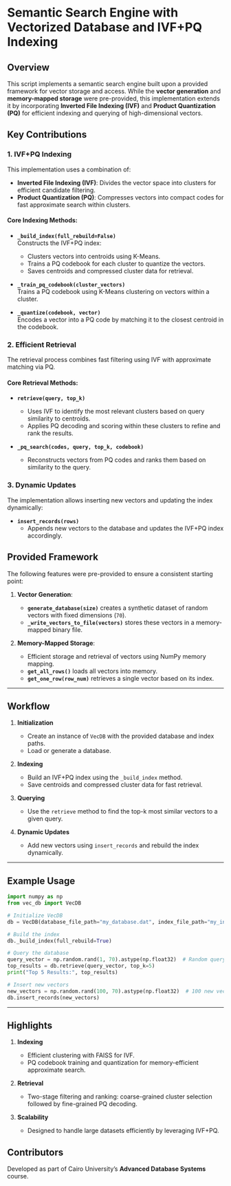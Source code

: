 # Semantic Search Engine with Vectorized Database and IVF+PQ Indexing  

## Overview  

This script implements a semantic search engine built upon a provided framework for vector storage and access. While the **vector generation** and **memory-mapped storage** were pre-provided, this implementation extends it by incorporating **Inverted File Indexing (IVF)** and **Product Quantization (PQ)** for efficient indexing and querying of high-dimensional vectors.  

## Key Contributions  

### 1. **IVF+PQ Indexing**  
This implementation uses a combination of:  
- **Inverted File Indexing (IVF)**: Divides the vector space into clusters for efficient candidate filtering.  
- **Product Quantization (PQ)**: Compresses vectors into compact codes for fast approximate search within clusters.  

#### Core Indexing Methods:  
- **`_build_index(full_rebuild=False)`**  
  Constructs the IVF+PQ index:
  - Clusters vectors into centroids using K-Means.
  - Trains a PQ codebook for each cluster to quantize the vectors.
  - Saves centroids and compressed cluster data for retrieval.  

- **`_train_pq_codebook(cluster_vectors)`**  
  Trains a PQ codebook using K-Means clustering on vectors within a cluster.  

- **`_quantize(codebook, vector)`**  
  Encodes a vector into a PQ code by matching it to the closest centroid in the codebook.  

### 2. **Efficient Retrieval**  
The retrieval process combines fast filtering using IVF with approximate matching via PQ.  

#### Core Retrieval Methods:  
- **`retrieve(query, top_k)`**  
  - Uses IVF to identify the most relevant clusters based on query similarity to centroids.  
  - Applies PQ decoding and scoring within these clusters to refine and rank the results.  

- **`_pq_search(codes, query, top_k, codebook)`**  
  - Reconstructs vectors from PQ codes and ranks them based on similarity to the query.  

### 3. **Dynamic Updates**  
The implementation allows inserting new vectors and updating the index dynamically:  
- **`insert_records(rows)`**  
  - Appends new vectors to the database and updates the IVF+PQ index accordingly.  


## Provided Framework  

The following features were pre-provided to ensure a consistent starting point:  
1. **Vector Generation**:  
   - **`generate_database(size)`** creates a synthetic dataset of random vectors with fixed dimensions (`70`).  
   - **`_write_vectors_to_file(vectors)`** stores these vectors in a memory-mapped binary file.  

2. **Memory-Mapped Storage**:  
   - Efficient storage and retrieval of vectors using NumPy memory mapping.  
   - **`get_all_rows()`** loads all vectors into memory.  
   - **`get_one_row(row_num)`** retrieves a single vector based on its index.  

---

## Workflow  

1. **Initialization**  
   - Create an instance of `VecDB` with the provided database and index paths.  
   - Load or generate a database.  

2. **Indexing**  
   - Build an IVF+PQ index using the `_build_index` method.  
   - Save centroids and compressed cluster data for fast retrieval.  

3. **Querying**  
   - Use the `retrieve` method to find the top-k most similar vectors to a given query.  

4. **Dynamic Updates**  
   - Add new vectors using `insert_records` and rebuild the index dynamically.  

---

## Example Usage  

```python
import numpy as np
from vec_db import VecDB

# Initialize VecDB
db = VecDB(database_file_path="my_database.dat", index_file_path="my_index", new_db=True, db_size=10000)

# Build the index
db._build_index(full_rebuild=True)

# Query the database
query_vector = np.random.rand(1, 70).astype(np.float32)  # Random query vector
top_results = db.retrieve(query_vector, top_k=5)
print("Top 5 Results:", top_results)

# Insert new vectors
new_vectors = np.random.rand(100, 70).astype(np.float32)  # 100 new vectors
db.insert_records(new_vectors)
```

---

## Highlights 

1. **Indexing**  
   - Efficient clustering with FAISS for IVF.  
   - PQ codebook training and quantization for memory-efficient approximate search.  

2. **Retrieval**  
   - Two-stage filtering and ranking: coarse-grained cluster selection followed by fine-grained PQ decoding.  

3. **Scalability**  
   - Designed to handle large datasets efficiently by leveraging IVF+PQ.  


## Contributors  
Developed as part of Cairo University’s **Advanced Database Systems** course.  
